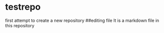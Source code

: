 # testrepo
first attempt to create a new repository
##editing file
It is a markdown file in this repository
